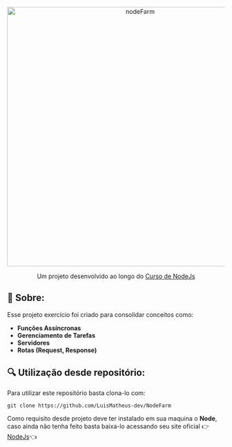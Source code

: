 <p align="center">
  <img alt="nodeFarm" src="https://i.imgur.com/HMmUCA1.png" width="600px">
</p>

<p align="center">
  Um projeto desenvolvido ao longo do <a href="https://www.udemy.com/course/nodejs-express-mongodb-bootcamp/">Curso de NodeJs</a>
</p>


## :book: Sobre:
Esse projeto exercício foi criado para consolidar conceitos como:

- **Funções Assíncronas**
- **Gerenciamento de Tarefas** 
- **Servidores**
- **Rotas (Request, Response)**

## :mag: Utilização desde repositório:

Para utilizar este repositório basta clona-lo com:

```git clone https://github.com/LuisMatheus-dev/NodeFarm```

Como requisito desde projeto deve ter instalado em sua maquina o **Node**, caso 
ainda não tenha feito basta baixa-lo acessando seu site oficial :point_right:<a href="https://nodejs.org/">NodeJs</a>:point_left:



